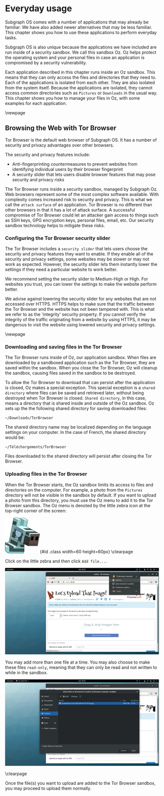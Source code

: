 # Everyday usage

Subgraph OS comes with a number of applications that may already be familiar. 
We have also added newer alternatives that may be less familiar. This chapter
shows you how to use these applications to perform everyday tasks. 

Subgraph OS is also unique because the applications we have included are run
inside of a security sandbox. We call this sandbox Oz. Oz helps protect the 
operating system and your personal files in case an application is 
compromised by a security vulnerability. 

Each application described in this chapter runs inside an Oz sandbox. This
means that they can only access the files and directories that they need to.
Each of the applications is isolated from each other. They are also isolated 
from the system itself. Because the applications are isolated, they cannot 
access common directories such as `Pictures` or `Downloads` in the usual way. 
This chapter shows you how to manage your files in Oz, with some examples for 
each application.

\newpage

## Browsing the Web with Tor Browser

Tor Browser is the default web browser of Subgraph OS. It has a number of 
security and privacy advantages over other browsers. 

The security and privacy features include:

* Anti-fingerprinting countermeasures to prevent websites from identifying
individual users by their browser fingerprint
* A security slider that lets users disable browser features that may pose 
security and privacy risks

The Tor Browser runs inside a security sandbox, managed by Subgraph Oz. Web
browsers represent some of the most complex software available. With complexity
comes increased risk to security and privacy. This is what we call the `attack
surface` of an application. Tor Browser is no different than other browsers in
that it has a lot of attack surface. A successful compromise of Tor Browser 
could let an attacker gain access to things such as SSH keys, GPG encryption
keys, personal files, email, etc. Our security sandbox technology helps to 
mitigate these risks.

### Configuring the Tor Browser security slider

The Tor Browser includes a `security slider` that lets users choose the security
and privacy features they want to enable. If they enable all of the security and 
privacy settings, some websites may be slower or may not work as expected. 
However, the security slider lets them instantly lower the settings if they need 
a particular website to work better. 

We recommend setting the security slider to Medium-High or High. For websites
you trust, you can lower the settings to make the website perform better. 

We advise against lowering the security slider for any websites that are not
accessed over HTTPS. HTTPS helps to make sure that the traffic between the Tor
Browser and the website has not been tampered with. This is what we refer to
as the 'integrity' security property. If you cannot verify the integrity of
the traffic originating from a website by using HTTPS, it may be dangerous to 
visit the website using lowered security and privacy settings.

\newpage

### Downloading and saving files in the Tor Browser

The Tor Browser runs inside of Oz, our application sandbox. When files are 
downloaded by a sandboxed application such as the Tor Browser, they are saved 
within the sandbox. When you close the Tor Browser, Oz will cleanup the sandbox,
causing files saved in the sandbox to be destroyed. 

To allow the Tor Browser to download that can persist after the application is 
closed, Oz makes a special exception. This special exception is a `shared
directory` where files can be saved and retrieved later, without being destroyed 
when Tor Browser is closed. `Shared directory`, in this case, means a directory
that is shared inside and outside of the Oz sandbox. Oz sets up the the 
following shared directory for saving downloaded files:
```
~/Downloads/TorBrowser

```

The shared directory name may be localized depending on the language settings
on your computer. In the case of French, the shared directory would be:
```
~/Téléchargements/TorBrowser
```

Files downloaded to the shared directory will persist after closing the
Tor Browser.

### Uploading files in the Tor Browser

When the Tor Browser starts, the Oz sandbox limits its access to files and
directories on the computer. For example, a photo from the `Pictures` directory
will not be visible in the sandbox by default. If you want to upload a photo
from this directory, you must use the Oz menu to add it to the Tor Browser
sandbox. The Oz menu is denoted by the little zebra icon at the top-right corner 
of the screen:

![Oz menu - icon](static/oz_menu_zebra.png){#id .class width=60 height=60px}
\clearpage

Click on the little zebra and then click `Add file...`.  

![Oz menu - Add file](static/oz_menu_addfiles_menu.png)

You may add more than one file at a time. You may
also choose to make these files `read-only`, meaning that they can only be 
read and not written to while in the sandbox.

![Oz menu - Select files or directories](static/oz_menu_addfiles_prompt.png)

\clearpage

Once the file(s) you want to upload are added to the Tor Browser sandbox, you
may proceed to upload them normally.


